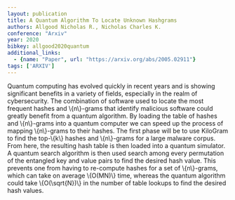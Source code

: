 ```yaml
---
layout: publication
title: A Quantum Algorithm To Locate Unknown Hashgrams
authors: Allgood Nicholas R., Nicholas Charles K.
conference: "Arxiv"
year: 2020
bibkey: allgood2020quantum
additional_links:
  - {name: "Paper", url: "https://arxiv.org/abs/2005.02911"}
tags: ['ARXIV']
---
```

Quantum computing has evolved quickly in recent years and is showing
significant benefits in a variety of fields, especially in the realm of
cybersecurity. The combination of software used to locate the most frequent
hashes and \\{n\\}-grams that identify malicious software could greatly benefit
from a quantum algorithm. By loading the table of hashes and \\{n\\}-grams into a
quantum computer we can speed up the process of mapping \\{n\\}-grams to their
hashes. The first phase will be to use KiloGram to find the top-\\{k\\} hashes and
\\{n\\}-grams for a large malware corpus. From here, the resulting hash table is
then loaded into a quantum simulator. A quantum search algorithm is then used
search among every permutation of the entangled key and value pairs to find the
desired hash value. This prevents one from having to re-compute hashes for a
set of \\{n\\}-grams, which can take on average \\{O(MN)\\} time, whereas the quantum
algorithm could take \\{O(\sqrt{N})\\} in the number of table lookups to find the
desired hash values.
